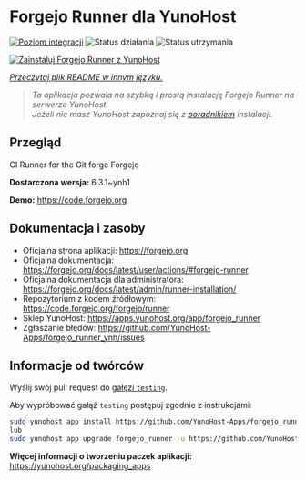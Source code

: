 <!--
To README zostało automatycznie wygenerowane przez <https://github.com/YunoHost/apps/tree/master/tools/readme_generator>
Nie powinno być ono edytowane ręcznie.
-->

# Forgejo Runner dla YunoHost

[![Poziom integracji](https://apps.yunohost.org/badge/integration/forgejo_runner)](https://ci-apps.yunohost.org/ci/apps/forgejo_runner/)
![Status działania](https://apps.yunohost.org/badge/state/forgejo_runner)
![Status utrzymania](https://apps.yunohost.org/badge/maintained/forgejo_runner)

[![Zainstaluj Forgejo Runner z YunoHost](https://install-app.yunohost.org/install-with-yunohost.svg)](https://install-app.yunohost.org/?app=forgejo_runner)

*[Przeczytaj plik README w innym języku.](./ALL_README.md)*

> *Ta aplikacja pozwala na szybką i prostą instalację Forgejo Runner na serwerze YunoHost.*  
> *Jeżeli nie masz YunoHost zapoznaj się z [poradnikiem](https://yunohost.org/install) instalacji.*

## Przegląd

CI Runner for the Git forge Forgejo


**Dostarczona wersja:** 6.3.1~ynh1

**Demo:** <https://code.forgejo.org>
## Dokumentacja i zasoby

- Oficjalna strona aplikacji: <https://forgejo.org>
- Oficjalna dokumentacja: <https://forgejo.org/docs/latest/user/actions/#forgejo-runner>
- Oficjalna dokumentacja dla administratora: <https://forgejo.org/docs/latest/admin/runner-installation/>
- Repozytorium z kodem źródłowym: <https://code.forgejo.org/forgejo/runner>
- Sklep YunoHost: <https://apps.yunohost.org/app/forgejo_runner>
- Zgłaszanie błędów: <https://github.com/YunoHost-Apps/forgejo_runner_ynh/issues>

## Informacje od twórców

Wyślij swój pull request do [gałęzi `testing`](https://github.com/YunoHost-Apps/forgejo_runner_ynh/tree/testing).

Aby wypróbować gałąź `testing` postępuj zgodnie z instrukcjami:

```bash
sudo yunohost app install https://github.com/YunoHost-Apps/forgejo_runner_ynh/tree/testing --debug
lub
sudo yunohost app upgrade forgejo_runner -u https://github.com/YunoHost-Apps/forgejo_runner_ynh/tree/testing --debug
```

**Więcej informacji o tworzeniu paczek aplikacji:** <https://yunohost.org/packaging_apps>
